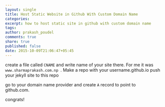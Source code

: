 ```yaml
---
layout: single
title: Host Static Website in Github With Custom Domain Name
categories:
excerpt: how to host static site in github with custom domain name
tags:
author: prakash_poudel
comments: true
share: true
published: false
date: 2015-10-09T21:06:47+05:45
---
```


 create a file called `CNAME` and write name of your site there. For me it was `www.sharmaprakash.com.np
`.
 Make a repo with your username.github.io
 push your jekyll site to this repo

go to your domain name provider and create `A` record to point to github.com.

congrats!